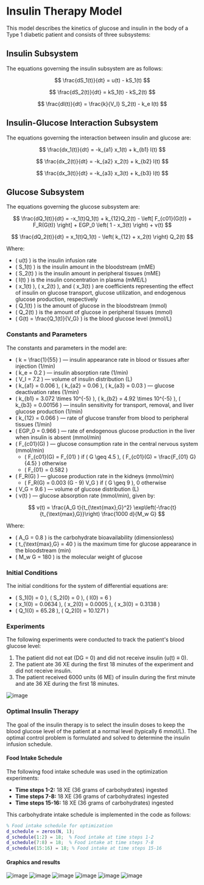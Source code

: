 # Insulin Therapy Model

This model describes the kinetics of glucose and insulin in the body of a Type 1 diabetic patient and consists of three subsystems:

## Insulin Subsystem
The equations governing the insulin subsystem are as follows:

$$
\frac{dS_1(t)}{dt} = u(t) - kS_1(t)
$$

$$
\frac{dS_2(t)}{dt} = kS_1(t) - kS_2(t)
$$

$$
\frac{dI(t)}{dt} = \frac{k}{V_I} S_2(t) - k_e I(t)
$$

## Insulin-Glucose Interaction Subsystem
The equations governing the interaction between insulin and glucose are:

$$
\frac{dx_1(t)}{dt} = -k_{a1} x_1(t) + k_{b1} I(t)
$$

$$
\frac{dx_2(t)}{dt} = -k_{a2} x_2(t) + k_{b2} I(t)
$$

$$
\frac{dx_3(t)}{dt} = -k_{a3} x_3(t) + k_{b3} I(t)
$$

## Glucose Subsystem
The equations governing the glucose subsystem are:

$$
\frac{dQ_1(t)}{dt} = -x_1(t)Q_1(t) + k_{12}Q_2(t) - \left[ F_{c01}(G(t)) + F_R(G(t)) \right] + EGP_0 \left( 1 - x_3(t) \right) + v(t)
$$

$$
\frac{dQ_2(t)}{dt} = x_1(t)Q_1(t) - \left( k_{12} + x_2(t) \right) Q_2(t)
$$

Where:

- \( u(t) \) is the insulin infusion rate
- \( S_1(t) \) is the insulin amount in the bloodstream (mME)
- \( S_2(t) \) is the insulin amount in peripheral tissues (mME)
- \( I(t) \) is the insulin concentration in plasma (mME/L)
- \( x_1(t) \), \( x_2(t) \), and \( x_3(t) \) are coefficients representing the effect of insulin on glucose transport, glucose utilization, and endogenous glucose production, respectively
- \( Q_1(t) \) is the amount of glucose in the bloodstream (mmol)
- \( Q_2(t) \) is the amount of glucose in peripheral tissues (mmol)
- \( G(t) = \frac{Q_1(t)}{V_G} \) is the blood glucose level (mmol/L)

### Constants and Parameters
The constants and parameters in the model are:

- \( k = \frac{1}{55} \) — insulin appearance rate in blood or tissues after injection (1/min)
- \( k_e = 0.2 \) — insulin absorption rate (1/min)
- \( V_I = 7.2 \) — volume of insulin distribution (L)
- \( k_{a1} = 0.006 \), \( k_{a2} = 0.06 \), \( k_{a3} = 0.03 \) — glucose deactivation rates (1/min)
- \( k_{b1} = 3.072 \times 10^{-5} \), \( k_{b2} = 4.92 \times 10^{-5} \), \( k_{b3} = 0.00156 \) — insulin sensitivity for transport, removal, and liver glucose production (1/min)
- \( k_{12} = 0.066 \) — rate of glucose transfer from blood to peripheral tissues (1/min)
- \( EGP_0 = 0.966 \) — rate of endogenous glucose production in the liver when insulin is absent (mmol/min)
- \( F_{c01}(G) \) — glucose consumption rate in the central nervous system (mmol/min)
  - \( F_{c01}(G) = F_{01} \) if \( G \geq 4.5 \), \( F_{c01}(G) = \frac{F_{01} G}{4.5} \) otherwise
  - \( F_{01} = 0.582 \)
- \( F_R(G) \) — glucose production rate in the kidneys (mmol/min)
  - \( F_R(G) = 0.003 (G - 9) V_G \) if \( G \geq 9 \), 0 otherwise
- \( V_G = 9.6 \) — volume of glucose distribution (L)
- \( v(t) \) — glucose absorption rate (mmol/min), given by:

$$
v(t) = \frac{A_G t}{t_{\text{max},G}^2} \exp\left(-\frac{t}{t_{\text{max},G}}\right) \frac{1000 d}{M_w G}
$$

Where:
- \( A_G = 0.8 \) is the carbohydrate bioavailability (dimensionless)
- \( t_{\text{max},G} = 40 \) is the maximum time for glucose appearance in the bloodstream (min)
- \( M_w G = 180 \) is the molecular weight of glucose

### Initial Conditions
The initial conditions for the system of differential equations are:

- \( S_1(0) = 0 \), \( S_2(0) = 0 \), \( I(0) = 6 \)
- \( x_1(0) = 0.0634 \), \( x_2(0) = 0.0005 \), \( x_3(0) = 0.3138 \)
- \( Q_1(0) = 65.28 \), \( Q_2(0) = 10.1271 \)

### Experiments
The following experiments were conducted to track the patient's blood glucose level:

1. The patient did not eat (DG = 0) and did not receive insulin (u(t) ≡ 0).
2. The patient ate 36 XE during the first 18 minutes of the experiment and did not receive insulin.
3. The patient received 6000 units (6 ME) of insulin during the first minute and ate 36 XE during the first 18 minutes.

![image](https://github.com/user-attachments/assets/859b7ea4-cec0-4ceb-86fe-ac89ba2f693e)


### Optimal Insulin Therapy
The goal of the insulin therapy is to select the insulin doses to keep the blood glucose level of the patient at a normal level (typically 6 mmol/L). The optimal control problem is formulated and solved to determine the insulin infusion schedule.

#### Food Intake Schedule
The following food intake schedule was used in the optimization experiments:

- **Time steps 1-2:** 18 XE (36 grams of carbohydrates) ingested
- **Time steps 7-8:** 18 XE (36 grams of carbohydrates) ingested
- **Time steps 15-16:** 18 XE (36 grams of carbohydrates) ingested

This carbohydrate intake schedule is implemented in the code as follows:

```matlab
% Food intake schedule for optimization
d_schedule = zeros(N, 1);
d_schedule(1:2) = 18;  % Food intake at time steps 1-2
d_schedule(7:8) = 18;  % Food intake at time steps 7-8
d_schedule(15:16) = 18; % Food intake at time steps 15-16
```

#### Graphics and results

![image](https://github.com/user-attachments/assets/8f8750c0-26f4-4867-936c-bd5e8e13a71c)
![image](https://github.com/user-attachments/assets/68b9f09e-586a-464c-b68e-8e7adf9a3f8a)
![image](https://github.com/user-attachments/assets/1720df17-c425-48ce-b36f-8d8d570ca860)
![image](https://github.com/user-attachments/assets/f904e144-3100-495d-979d-5a01f9ec6b94)
![image](https://github.com/user-attachments/assets/9a615d89-b67c-4e5d-adc0-d9dc8f520c22)
![image](https://github.com/user-attachments/assets/70416781-f474-4ee8-9907-801ec6315515)
